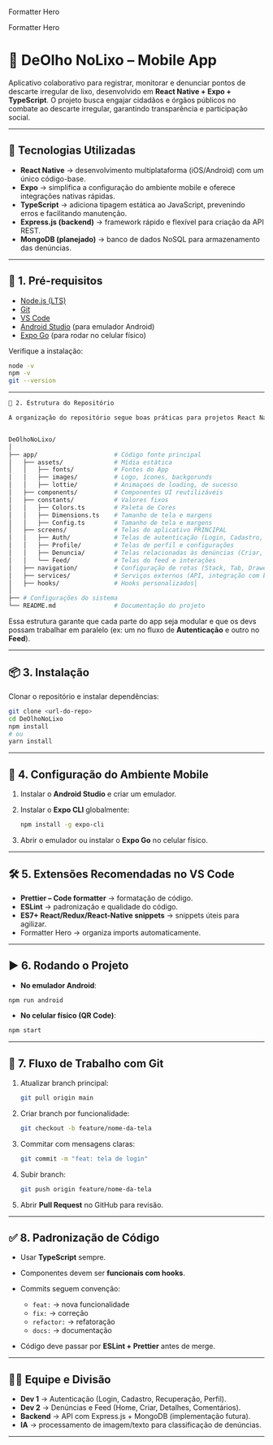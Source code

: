 Formatter Hero

Formatter Hero

# 📱 DeOlho NoLixo – Mobile App

Aplicativo colaborativo para registrar, monitorar e denunciar pontos de descarte irregular de lixo, desenvolvido em **React Native + Expo + TypeScript**.
O projeto busca engajar cidadãos e órgãos públicos no combate ao descarte irregular, garantindo transparência e participação social.

---

## 🚀 Tecnologias Utilizadas

- **React Native** → desenvolvimento multiplataforma (iOS/Android) com um único código-base.
- **Expo** → simplifica a configuração do ambiente mobile e oferece integrações nativas rápidas.
- **TypeScript** → adiciona tipagem estática ao JavaScript, prevenindo erros e facilitando manutenção.
- **Express.js (backend)** → framework rápido e flexível para criação da API REST.
- **MongoDB (planejado)** → banco de dados NoSQL para armazenamento das denúncias.

---

## 🔧 1. Pré-requisitos

- [Node.js (LTS)](https://nodejs.org/en/)
- [Git](https://git-scm.com/)
- [VS Code](https://code.visualstudio.com/)
- [Android Studio](https://docs.expo.dev/workflow/android-studio-emulator/) (para emulador Android)
- [Expo Go](https://expo.dev/go?sdkVersion=54&platform=android&device=false) (para rodar no celular físico)

Verifique a instalação:

```bash
node -v
npm -v
git --version
```

---

```bash
📂 2. Estrutura do Repositório

A organização do repositório segue boas práticas para projetos React Native com Expo e TypeScript:


DeOlhoNoLixo/
│
├── app/                     # Código fonte principal
│   ├── assets/              # Mídia estática
│   │   ├── fonts/           # Fontes do App
│   │   ├── images/          # Logo, ícones, backgorunds
│   │   ├── lottie/          # Animaçoes de loading, de sucesso
│   ├── components/          # Componentes UI reutilizáveis
│   ├── constants/           # Valores fixos
│   │   ├── Colors.ts        # Paleta de Cores
│   │   ├── Dimensions.ts    # Tamanho de tela e margens
│   │   ├── Config.ts        # Tamanho de tela e margens
│   ├── screens/             # Telas do aplicativo PRINCIPAL
│   │   ├── Auth/            # Telas de autenticação (Login, Cadastro, Recuperação de Senha)
│   │   ├── Profile/         # Telas de perfil e configurações
│   │   ├── Denuncia/        # Telas relacionadas às denúncias (Criar, Detalhes)
│   │   └── Feed/            # Telas do feed e interações
│   ├── navigation/          # Configuração de rotas (Stack, Tab, Drawer)
│   ├── services/            # Serviços externos (API, integração com backend)
│   ├── hooks/               # Hooks personalizados│ 
│
├── # Configurações do sistema
└── README.md                # Documentação do projeto
```

Essa estrutura garante que cada parte do app seja modular e que os devs possam trabalhar em paralelo (ex: um no fluxo de **Autenticação** e outro no **Feed**).

---

## 📦 3. Instalação

Clonar o repositório e instalar dependências:

```bash
git clone <url-do-repo>
cd DeOlhoNoLixo
npm install
# ou
yarn install
```

---

## 📱 4. Configuração do Ambiente Mobile

1. Instalar o **Android Studio** e criar um emulador.
2. Instalar o **Expo CLI** globalmente:

   ```bash
   npm install -g expo-cli
   ```
3. Abrir o emulador ou instalar o **Expo Go** no celular físico.

---

## 🛠 5. Extensões Recomendadas no VS Code

* **Prettier – Code formatter** → formatação de código.
* **ESLint** → padronização e qualidade do código.
* **ES7+ React/Redux/React-Native snippets** → snippets úteis para agilizar.
* Formatter Hero → organiza imports automaticamente.

---

## ▶️ 6. Rodando o Projeto

* **No emulador Android**:

```bash
npm run android
```

* **No celular físico (QR Code)**:

```bash
npm start
```

---

## 🔄 7. Fluxo de Trabalho com Git

1. Atualizar branch principal:

   ```bash
   git pull origin main
   ```
2. Criar branch por funcionalidade:

   ```bash
   git checkout -b feature/nome-da-tela
   ```
3. Commitar com mensagens claras:

   ```bash
   git commit -m "feat: tela de login"
   ```
4. Subir branch:

   ```bash
   git push origin feature/nome-da-tela
   ```
5. Abrir **Pull Request** no GitHub para revisão.

---

## ✅ 8. Padronização de Código

* Usar **TypeScript** sempre.
* Componentes devem ser **funcionais com hooks**.
* Commits seguem convenção:

  * `feat:` → nova funcionalidade
  * `fix:` → correção
  * `refactor:` → refatoração
  * `docs:` → documentação
* Código deve passar por **ESLint + Prettier** antes de merge.

---

## 👨‍💻 Equipe e Divisão

* **Dev 1** → Autenticação (Login, Cadastro, Recuperação, Perfil).
* **Dev 2** → Denúncias e Feed (Home, Criar, Detalhes, Comentários).
* **Backend** → API com Express.js + MongoDB (implementação futura).
* **IA** → processamento de imagem/texto para classificação de denúncias.

---
